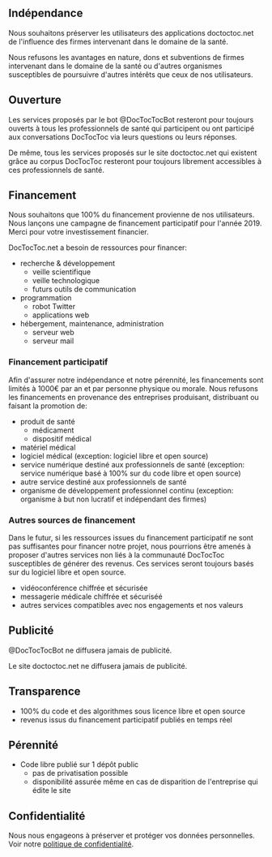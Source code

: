 ## Indépendance

Nous souhaitons préserver les utilisateurs des applications doctoctoc.net de l'influence des firmes intervenant dans le domaine de la santé.

Nous refusons les avantages en nature, dons et subventions de firmes intervenant dans le domaine de la santé ou d'autres organismes susceptibles de poursuivre d'autres intérêts que ceux de nos utilisateurs.

## Ouverture
Les services proposés par le bot @DocTocTocBot resteront pour toujours ouverts à tous les professionnels de santé qui participent ou ont participé aux conversations DocTocToc via leurs questions ou leurs réponses.

De même, tous les services proposés sur le site doctoctoc.net qui existent grâce au corpus DocTocToc resteront pour toujours librement accessibles à ces professionnels de santé.

## Financement

Nous souhaitons que 100% du financement provienne de nos utilisateurs.
Nous lançons une campagne de financement participatif pour l'année 2019. Merci pour votre investissement financier.

DocTocToc.net a besoin de ressources pour financer:

* recherche & développement
    * veille scientifique
    * veille technologique
    * futurs outils de communication
* programmation
    * robot Twitter
    * applications web
* hébergement, maintenance, administration
    * serveur web
    * serveur mail

### Financement participatif
Afin d'assurer notre indépendance et notre pérennité, les financements sont limités à 1000€ par an et par personne physique ou morale.
Nous refusons les financements en provenance des entreprises produisant, distribuant ou faisant la promotion de:

* produit de santé
    * médicament
    * dispositif médical
* matériel médical
* logiciel médical (exception: logiciel libre et open source)
* service numérique destiné aux professionnels de santé (exception: service numérique basé à 100% sur du code libre et open source)
* autre service destiné aux professionnels de santé
* organisme de développement professionnel continu (exception: organisme à but non lucratif et indépendant des firmes)

### Autres sources de financement
Dans le futur, si les ressources issues du financement participatif ne sont pas suffisantes pour financer notre projet, nous pourrions être amenés à proposer d'autres services non liés à la communauté DocTocToc susceptibles de générer des revenus. Ces services seront toujours basés sur du logiciel libre et open source.

* vidéoconférence chiffrée et sécurisée
* messagerie médicale chiffrée et sécuriséé
* autres services compatibles avec nos engagements et nos valeurs

## Publicité

@DocTocTocBot ne diffusera jamais de publicité.

Le site doctoctoc.net ne diffusera jamais de publicité.

## Transparence

* 100% du code et des algorithmes sous licence libre et open source
* revenus issus du financement participatif publiés en temps réel

## Pérennité
* Code libre publié sur 1 dépôt public
    * pas de privatisation possible
    * disponibilité assurée même en cas de disparition de l'entreprise qui édite le site

## Confidentialité
Nous nous engageons à préserver et protéger vos données personnelles. Voir notre [politique de confidentialité](https://doctoctoc.net/privacy).